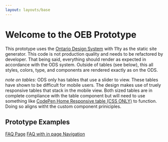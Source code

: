 ```yaml
---
layout: layouts/base
---
```



# Welcome to the OEB Prototype

This prototype uses the [Ontario Design System](https://designsystem.ontario.ca/) with 11ty as the static site generator. This code is not production quality and needs to be refactored by developer. That being said, everything should render as expected in accordance with the ODS system. Outside of tables (see below), this all styles, colors, type, and components are rendered exactly as on the ODS.

_note on tables:_
ODS only has tables that use a slider to view. These tables have shown to be difficult for mobile users. The design makes use of truely responsive tables that stack in the mobile view. Both sized tables are in complete compliance with the table component but will need to use something like [CodePen Home
Responsive table (CSS ONLY)](https://codepen.io/ind88/pen/egNzOP) to function. Doing so aligns witht the custom component priniciples.

## Prototype Examples
[FAQ Page](/faqs/)
[FAQ with in page Navigation](/withnav/)